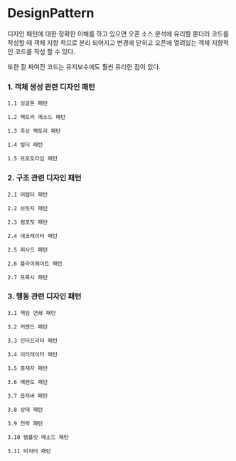 
# DesignPattern

디자인 패턴에 대한 정확한 이해를 하고 있으면 오픈 소스 분석에 유리할 뿐더러
코드를 작성할 때 객체 지향 적으로 분리 되어지고 변경에 닫히고 오픈에 열려있는 
객체 지향적인 코드를 작성 할 수 있다.

또한 잘 짜여진 코드는 유지보수에도 훨씬 유리한 점이 있다. </br>

### 1. 객체 생성 관련 디자인 패턴 

    1.1 싱글톤 패턴

    1.2 팩토리 메소드 패턴

    1.3 추상 팩토리 패턴

    1.4 빌더 패턴

    1.5 프로토타입 패턴

### 2. 구조 관련 디자인 패턴

    2.1 어탭터 패턴

    2.2 브릿지 패턴

    2.3 컴포짓 패턴

    2.4 데코레이터 패턴

    2.5 퍼사드 패턴

    2.6 플라이웨이트 패턴

    2.7 프록시 패턴

### 3. 행동 관련 디자인 패턴

    3.1 책임 연쇄 패턴

    3.2 커맨드 패턴

    3.3 인터프리터 패턴

    3.4 이터레이터 패턴

    3.5 중재자 패턴

    3.6 메멘토 패턴

    3.7 옵저버 패턴

    3.8 상태 패턴

    3.9 전략 패턴

    3.10 템플릿 메소드 패턴

    3.11 비지터 패턴
